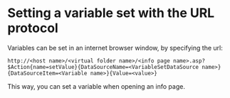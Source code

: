 # Setting a variable set with the URL protocol

Variables can be set in an internet browser window, by specifying the url:

```
http://<host name>/<virtual folder name>/<info page name>.asp?$Action{name=setValue}{DataSourceName=<VariableSetDataSource name>}{DataSourceItem=<Variable name>}{Value=<value>}
```

This way, you can set a variable when opening an info page.